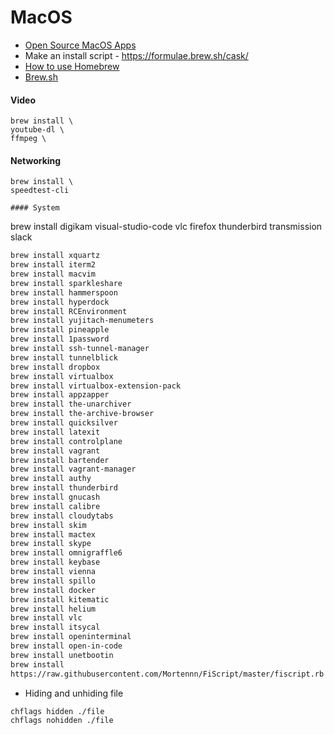 # MacOS

- [Open Source MacOS Apps](https://github.com/serhii-londar/open-source-mac-os-apps#music)
- Make an install script - https://formulae.brew.sh/cask/
- [How to use Homebrew](https://github.com/Homebrew/homebrew-cask/blob/master/USAGE.md)
- [Brew.sh](https://brew.sh/)


#### Video
```
brew install \
youtube-dl \
ffmpeg \
```
#### Networking
```
brew install \
speedtest-cli

#### System
```


brew install digikam visual-studio-code vlc firefox thunderbird transmission slack

```bash
brew install xquartz
brew install iterm2
brew install macvim
brew install sparkleshare
brew install hammerspoon
brew install hyperdock
brew install RCEnvironment
brew install yujitach-menumeters
brew install pineapple
brew install 1password
brew install ssh-tunnel-manager
brew install tunnelblick
brew install dropbox
brew install virtualbox
brew install virtualbox-extension-pack
brew install appzapper
brew install the-unarchiver
brew install the-archive-browser
brew install quicksilver
brew install latexit
brew install controlplane
brew install vagrant
brew install bartender
brew install vagrant-manager
brew install authy
brew install thunderbird
brew install gnucash
brew install calibre
brew install cloudytabs
brew install skim
brew install mactex
brew install skype
brew install omnigraffle6
brew install keybase
brew install vienna
brew install spillo
brew install docker
brew install kitematic
brew install helium
brew install vlc
brew install itsycal
brew install openinterminal
brew install open-in-code
brew install unetbootin
brew install 
https://raw.githubusercontent.com/Mortennn/FiScript/master/fiscript.rb 

```

- Hiding and unhiding file
```
chflags hidden ./file
chflags nohidden ./file
```